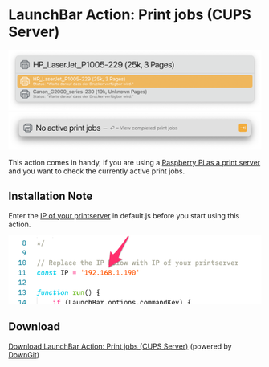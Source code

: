 # LaunchBar Action: Print jobs (CUPS Server)

<img src="pj01.png" width="600"/> 

<img src="pj02.png" width="600"/> 

This action comes in handy, if you are using a [Raspberry Pi as a print server](https://www.tomshardware.com/how-to/raspberry-pi-print-server) and you want to check the currently active print jobs. 

## Installation Note 
Enter the [IP of your printserver](https://www.raspberrypi.org/documentation/remote-access/ip-address.md) in default.js before you start using this action. 

<img src="pjID.png" width="600"/> 

## Download

[Download LaunchBar Action: Print jobs (CUPS Server)](https://minhaskamal.github.io/DownGit/#/home?url=https://github.com/Ptujec/LaunchBar/tree/master/Print-jobs) (powered by [DownGit](https://github.com/MinhasKamal/DownGit))